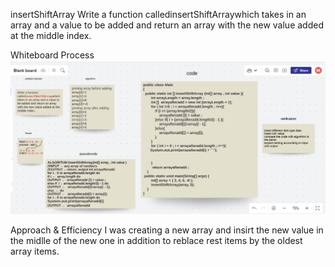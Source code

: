 insertShiftArray
Write a function calledinsertShiftArraywhich takes in an array and a value to be added and return an array with the new value added at the middle index.

Whiteboard Process
![](insertShiftArray.png)

Approach & Efficiency
I was creating a new array and insirt the new value in the midlle of the new one in addition to reblace rest items by the oldest array items.


